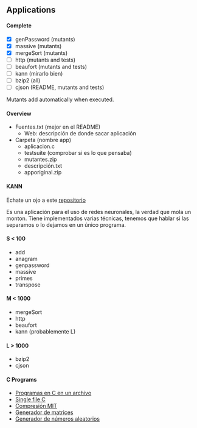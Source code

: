 ## Applications

#### Complete
 - [x] genPassword (mutants)
 - [x] massive (mutants)
 - [x] mergeSort (mutants)
 - [ ] http (mutants and tests)
 - [ ] beaufort (mutants and tests)
 - [ ] kann (mirarlo bien)
 - [ ] bzip2 (all)
 - [ ] cjson (README, mutants and tests)

 Mutants add automatically when executed.


#### Overview
 - Fuentes.txt (mejor en el README)
     - Web: descripción de donde sacar aplicación
 - Carpeta (nombre app)
     - aplicacion.c
     - testsuite (comprobar si es lo que pensaba)
     - mutantes.zip
     - descripción.txt
     - apporiginal.zip

#### KANN
Echate un ojo a este [repositorio](https://github.com/attractivechaos/kann/tree/master/examples)

Es una aplicación para el uso de redes neuronales, la verdad que mola un monton. Tiene implementados varias técnicas, tenemos que hablar si las separamos o lo dejamos en un único programa.

#### S < 100
 - add
 - anagram
 - genpassword
 - massive
 - primes
 - transpose

#### M < 1000
 - mergeSort
 - http
 - beaufort
 - kann (probablemente L)

#### L > 1000
 - bzip2
 - cjson

#### C Programs
 - [Programas en C en un archivo](https://github.com/nothings/single_file_libs)
 - [Single file C](https://www.programiz.com/c-programming/examples)
 - [Compresión MIT](https://people.csail.mit.edu/smcc/projects/single-file-programs/)
 - [Generador de matrices](https://onlinemathtools.com/generate-random-matrix)
 - [Generador de números aleatorios](https://www.random.org/sequences/?min=1&max=100&col=1&format=html&rnd=new)
